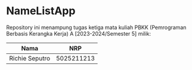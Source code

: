 # NameListApp

Repository ini menampung tugas ketiga mata kuliah PBKK (Pemrograman Berbasis Kerangka Kerja) A [2023-2024/Semester 5] milik:

| Nama | NRP |
| ---- | --- |
| Richie Seputro | 5025211213 |